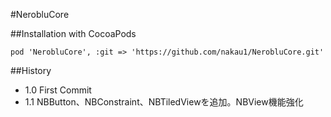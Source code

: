 #NerobluCore

##Installation with CocoaPods

```
pod 'NerobluCore', :git => 'https://github.com/nakau1/NerobluCore.git'
```

##History

* 1.0 First Commit
* 1.1 NBButton、NBConstraint、NBTiledViewを追加。NBView機能強化
